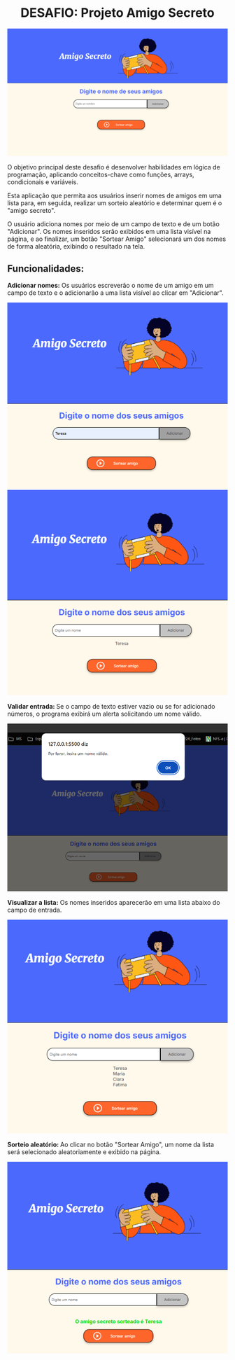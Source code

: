 <h1 align="center"> DESAFIO: Projeto Amigo Secreto </h1>
<img src="https://github.com/facord/OracleOne-Amigo-Secreto/blob/main/2.2.1%20-%20app-amigo.png?raw=true">
<p> O objetivo principal deste desafio é desenvolver habilidades em lógica de programação, aplicando conceitos-chave como funções, arrays, condicionais e variáveis.</p>
<p> Esta aplicação que permita aos usuários inserir nomes de amigos em uma lista para, em seguida, realizar um sorteio aleatório e determinar quem é o "amigo secreto".</p>
<p> O usuário adiciona nomes por meio de um campo de texto e de um botão "Adicionar". Os nomes inseridos serão exibidos em uma lista visível na página, e ao finalizar, um botão "Sortear Amigo" selecionará um dos nomes de forma aleatória, exibindo o resultado na tela. </p>

<h2>Funcionalidades:</h2>
<p><b>Adicionar nomes:</b> Os usuários escreverão o nome de um amigo em um campo de texto e o adicionarão a uma lista visível ao clicar em "Adicionar".</p>
<img src="https://github.com/facord/OracleOne-Amigo-Secreto/blob/main/assets/captura1.png?raw=true">
<img src="https://github.com/facord/OracleOne-Amigo-Secreto/blob/main/assets/captura2.png?raw=true">
<p><b>Validar entrada: </b>Se o campo de texto estiver vazio ou se for adicionado números, o programa exibirá um alerta solicitando um nome válido.</p>
<img src="https://github.com/facord/OracleOne-Amigo-Secreto/blob/main/assets/captura5.png?raw=true">
<p><b>Visualizar a lista:</b> Os nomes inseridos aparecerão em uma lista abaixo do campo de entrada.</p>
<img src="https://github.com/facord/OracleOne-Amigo-Secreto/blob/main/assets/captura3.png?raw=true">
<p><b>Sorteio aleatório: </b>Ao clicar no botão "Sortear Amigo", um nome da lista será selecionado aleatoriamente e exibido na página.</p>
<img src="https://github.com/facord/OracleOne-Amigo-Secreto/blob/main/assets/captura4.png?raw=true">
